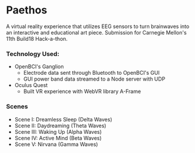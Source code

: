 # Paethos

A virtual reality experience that utilizes EEG sensors to turn brainwaves into an interactive and educational art piece. Submission for Carnegie Mellon's 11th Build18 Hack-a-thon.

### Technology Used:
- OpenBCI's Ganglion
  - Electrode data sent through Bluetooth to OpenBCI's GUI
  - GUI power band data streamed to a Node server with UDP
- Oculus Quest
  - Built VR experience with WebVR library A-Frame

### Scenes
- Scene I: Dreamless Sleep (Delta Waves)
- Scene II: Daydreaming (Theta Waves)
- Scene III: Waking Up (Alpha Waves)
- Scene IV: Active Mind (Beta Waves)
- Scene V: Nirvana (Gamma Waves)
